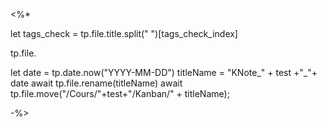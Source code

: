 


<%*

let tags_check = tp.file.title.split(" ")[tags_check_index]

tp.file.

let date = tp.date.now("YYYY-MM-DD")
titleName = "KNote_" + test +"_"+ date
await tp.file.rename(titleName)
await tp.file.move("/Cours/"+test+"/Kanban/" + titleName);




-%>



